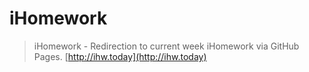 # iHomework

> iHomework - Redirection to current week iHomework via GitHub Pages.
> [http://ihw.today](http://ihw.today)

